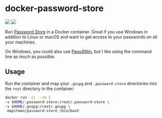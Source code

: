 # docker-password-store
[![](https://images.microbadger.com/badges/image/mapitman/password-store.svg)](https://microbadger.com/images/mapitman/password-store "Get your own image badge on microbadger.com") [![](https://images.microbadger.com/badges/version/mapitman/password-store.svg)](https://microbadger.com/images/mapitman/password-store "Get your own version badge on microbadger.com")

Run [Password Store](https://www.passwordstore.org/) in a Docker container.
Great if you use Windows in addition to Linux or macOS and want to get access to
your passwords on all your machines.

On Windows, you could also use [Pass4Win](https://github.com/mbos/Pass4Win), 
but I like using the command line as much as possible.

## Usage

Run the container and map your `.gnupg` and `.password-store` directories into the `root` directory in the container:

```sh
docker run -it --rm \
-v $HOME/.password-store:/root/.password-store \
-v $HOME/.gnupg:/root/.gnupg \
 mapitman/password-store /bin/bash
```
